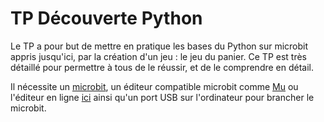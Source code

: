 # TP Découverte Python

Le TP a pour but de mettre en pratique les bases du Python sur microbit appris jusqu'ici, par la création d'un jeu : le jeu du panier.
Ce TP est très détaillé pour permettre à tous de le réussir, et de le comprendre en détail.

Il nécessite un [microbit](https://microbit.org/), un éditeur compatible
microbit comme [Mu](https://codewith.mu/) ou l'éditeur en ligne
[ici](https://python.microbit.org/v/2.0) ainsi qu'un port USB sur l'ordinateur
pour brancher le microbit.
